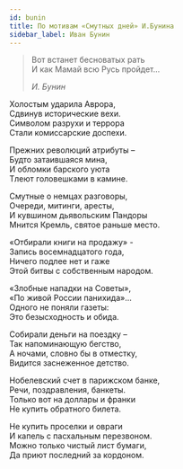 ```yaml
---
id: bunin
title: По мотивам «Смутных дней» И.Бунина
sidebar_label: Иван Бунин
---
```


> Вот встанет бесноватых рать\
> И как Мамай всю Русь пройдет...
>
> *И. Бунин*

Холостым ударила Аврора,\
Сдвинув исторические вехи.\
Символом разрухи и террора\
Стали комиссарские доспехи.

Прежних революций атрибуты –\
Будто затаившаяся мина,\
И обломки барского уюта\
Тлеют головешками в камине.

Смутные о немцах разговоры,\
Очереди, митинги, аресты,\
И кувшином дьявольским Пандоры\
Мнится Кремль, святое раньше место.

«Отбирали книги на продажу» -\
Запись восемнадцатого года,\
Ничего подлее нет и гаже\
Этой битвы с собственным народом.

«Злобные нападки на Советы»,\
«По живой России панихида»...\
Одного не поняли газеты:\
Это безысходность и обида.

Собирали деньги на поездку –\
Так напоминающую бегство,\
А ночами, словно бы в отместку,\
Видится заснеженное детство.

Нобелевский счет в парижском банке,\
Речи, поздравления, банкеты.\
Только вот на доллары и франки\
Не купить обратного билета.

Не купить проселки и овраги\
И капель с пасхальным перезвоном.\
Можно только чистый лист бумаги,\
Да приют последний за кордоном.
